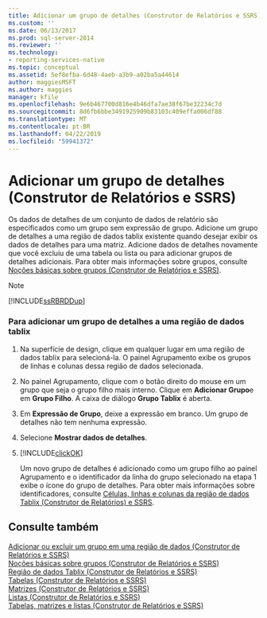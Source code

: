 ```yaml
---
title: Adicionar um grupo de detalhes (Construtor de Relatórios e SSRS) | Microsoft Docs
ms.custom: ''
ms.date: 06/13/2017
ms.prod: sql-server-2014
ms.reviewer: ''
ms.technology:
- reporting-services-native
ms.topic: conceptual
ms.assetid: 5ef8efba-6d48-4aeb-a3b9-a02ba5a44614
author: maggiesMSFT
ms.author: maggies
manager: kfile
ms.openlocfilehash: 9e6b467700d816e4b46dfa7ae38f67be32234c7d
ms.sourcegitcommit: 8d6fb6bbe3491925909b83103c409effa006df88
ms.translationtype: MT
ms.contentlocale: pt-BR
ms.lasthandoff: 04/22/2019
ms.locfileid: "59941372"
---
```

# <a name="add-a-details-group-report-builder-and-ssrs"></a>Adicionar um grupo de detalhes (Construtor de Relatórios e SSRS)
  Os dados de detalhes de um conjunto de dados de relatório são especificados como um grupo sem expressão de grupo. Adicione um grupo de detalhes a uma região de dados tablix existente quando desejar exibir os dados de detalhes para uma matriz. Adicione dados de detalhes novamente que você excluiu de uma tabela ou lista ou para adicionar grupos de detalhes adicionais. Para obter mais informações sobre grupos, consulte [Noções básicas sobre grupos &#40;Construtor de Relatórios e SSRS&#41;](understanding-groups-report-builder-and-ssrs.md).  
  
> [!NOTE]  
>  [!INCLUDE[ssRBRDDup](../../includes/ssrbrddup-md.md)]  
  
### <a name="to-add-a-details-group-to-a-tablix-data-region"></a>Para adicionar um grupo de detalhes a uma região de dados tablix  
  
1.  Na superfície de design, clique em qualquer lugar em uma região de dados tablix para selecioná-la. O painel Agrupamento exibe os grupos de linhas e colunas dessa região de dados selecionada.  
  
2.  No painel Agrupamento, clique com o botão direito do mouse em um grupo que seja o grupo filho mais interno. Clique em **Adicionar Grupo**e em **Grupo Filho**. A caixa de diálogo **Grupo Tablix** é aberta.  
  
3.  Em **Expressão de Grupo**, deixe a expressão em branco. Um grupo de detalhes não tem nenhuma expressão.  
  
4.  Selecione **Mostrar dados de detalhes**.  
  
5.  [!INCLUDE[clickOK](../../includes/clickok-md.md)]  
  
     Um novo grupo de detalhes é adicionado como um grupo filho ao painel Agrupamento e o identificador da linha do grupo selecionado na etapa 1 exibe o ícone do grupo de detalhes. Para obter mais informações sobre identificadores, consulte [Células, linhas e colunas da região de dados Tablix &#40;Construtor de Relatórios&#41; e SSRS](tablix-data-region-cells-rows-and-columns-report-builder-and-ssrs.md).  
  
## <a name="see-also"></a>Consulte também  
 [Adicionar ou excluir um grupo em uma região de dados &#40;Construtor de Relatórios e SSRS&#41;](add-or-delete-a-group-in-a-data-region-report-builder-and-ssrs.md)   
 [Noções básicas sobre grupos &#40;Construtor de Relatórios e SSRS&#41;](understanding-groups-report-builder-and-ssrs.md)   
 [Região de dados Tablix &#40;Construtor de Relatórios e SSRS&#41;](../tablix-data-region-report-builder-and-ssrs.md)   
 [Tabelas &#40;Construtor de Relatórios e SSRS&#41;](tables-report-builder-and-ssrs.md)   
 [Matrizes &#40;Construtor de Relatórios e SSRS&#41;](create-a-matrix-report-builder-and-ssrs.md)   
 [Listas &#40;Construtor de Relatórios e SSRS&#41;](create-invoices-and-forms-with-lists-report-builder-and-ssrs.md)   
 [Tabelas, matrizes e listas &#40;Construtor de Relatórios e SSRS&#41;](tables-matrices-and-lists-report-builder-and-ssrs.md)  
  
  
